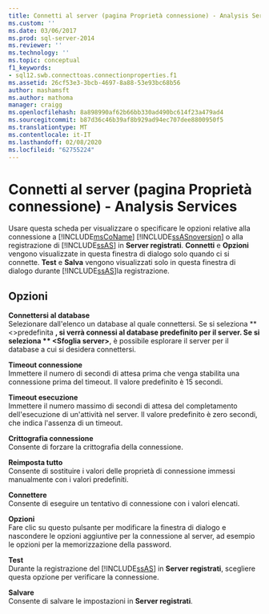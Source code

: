 ```yaml
---
title: Connetti al server (pagina Proprietà connessione) - Analysis Services | Microsoft Docs
ms.custom: ''
ms.date: 03/06/2017
ms.prod: sql-server-2014
ms.reviewer: ''
ms.technology: ''
ms.topic: conceptual
f1_keywords:
- sql12.swb.connecttoas.connectionproperties.f1
ms.assetid: 26cf53e3-3bcb-4697-8a88-53e93bc68b56
author: mashamsft
ms.author: mathoma
manager: craigg
ms.openlocfilehash: 8a898990af62b66bb330ad490bc614f23a479ad4
ms.sourcegitcommit: b87d36c46b39af8b929ad94ec707dee8800950f5
ms.translationtype: MT
ms.contentlocale: it-IT
ms.lasthandoff: 02/08/2020
ms.locfileid: "62755224"
---
```

# <a name="connect-to-server-connection-properties-page-analysis-services"></a>Connetti al server (pagina Proprietà connessione) - Analysis Services
  Usare questa scheda per visualizzare o specificare le opzioni relative alla connessione a [!INCLUDE[msCoName](../includes/msconame-md.md)] [!INCLUDE[ssASnoversion](../includes/ssasnoversion-md.md)] o alla registrazione di [!INCLUDE[ssAS](../includes/ssas-md.md)] in **Server registrati**. **Connetti** e **Opzioni** vengono visualizzate in questa finestra di dialogo solo quando ci si connette. **Test** e **Salva** vengono visualizzati solo in questa finestra di dialogo durante [!INCLUDE[ssAS](../includes/ssas-md.md)]la registrazione.  
  
## <a name="options"></a>Opzioni  
 **Connettersi al database**  
 Selezionare dall'elenco un database al quale connettersi. Se si seleziona ** \<>predefinita **, si verrà connessi al database predefinito per il server. Se si seleziona ** \<Sfoglia server>**, è possibile esplorare il server per il database a cui si desidera connettersi.  
  
 **Timeout connessione**  
 Immettere il numero di secondi di attesa prima che venga stabilita una connessione prima del timeout. Il valore predefinito è 15 secondi.  
  
 **Timeout esecuzione**  
 Immettere il numero massimo di secondi di attesa del completamento dell'esecuzione di un'attività nel server. Il valore predefinito è zero secondi, che indica l'assenza di un timeout.  
  
 **Crittografia connessione**  
 Consente di forzare la crittografia della connessione.  
  
 **Reimposta tutto**  
 Consente di sostituire i valori delle proprietà di connessione immessi manualmente con i valori predefiniti.  
  
 **Connettere**  
 Consente di eseguire un tentativo di connessione con i valori elencati.  
  
 **Opzioni**  
 Fare clic su questo pulsante per modificare la finestra di dialogo e nascondere le opzioni aggiuntive per la connessione al server, ad esempio le opzioni per la memorizzazione della password.  
  
 **Test**  
 Durante la registrazione del [!INCLUDE[ssAS](../includes/ssas-md.md)] in **Server registrati**, scegliere questa opzione per verificare la connessione.  
  
 **Salvare**  
 Consente di salvare le impostazioni in **Server registrati**.  
  
  
